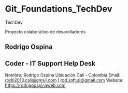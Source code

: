 # Git_Foundations_TechDev
TechDev 

Proyecto colaborativo de desarolladores
## Rodrigo Ospina
## Coder - IT Support Help Desk

Nombre: Rodrigo Ospina
Ubicación Cali - Colombia
Email: rodri2013.cali@gmail.com | rod.soft.si@gmail.com
Website: https://rodrigoospinaweb.com

